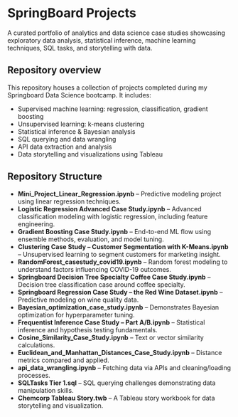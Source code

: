 # SpringBoard Projects

A curated portfolio of analytics and data science case studies showcasing exploratory data analysis, statistical inference, machine learning techniques, SQL tasks, and storytelling with data.

## Repository overview
This repository houses a collection of projects completed during my Springboard Data Science bootcamp. It includes:
- Supervised machine learning: regression, classification, gradient boosting
- Unsupervised learning: k-means clustering
- Statistical inference & Bayesian analysis
- SQL querying and data wrangling
- API data extraction and analysis
- Data storytelling and visualizations using Tableau

## Repository Structure

- **Mini_Project_Linear_Regression.ipynb** – Predictive modeling project using linear regression techniques.
- **Logistic Regression Advanced Case Study.ipynb** – Advanced classification modeling with logistic regression, including feature engineering.
- **Gradient Boosting Case Study.ipynb** – End-to-end ML flow using ensemble methods, evaluation, and model tuning.
- **Clustering Case Study – Customer Segmentation with K-Means.ipynb** – Unsupervised learning to segment customers for marketing insight.
- **RandomForest_casestudy_covid19.ipynb** – Random forest modeling to understand factors influencing COVID-19 outcomes.
- **Springboard Decision Tree Specialty Coffee Case Study.ipynb** – Decision tree classification case around coffee specialty.
- **Springboard Regression Case Study – the Red Wine Dataset.ipynb** – Predictive modeling on wine quality data.
- **Bayesian_optimization_case_study.ipynb** – Demonstrates Bayesian optimization for hyperparameter tuning.
- **Frequentist Inference Case Study – Part A/B.ipynb** – Statistical inference and hypothesis testing fundamentals.
- **Cosine_Similarity_Case_Study.ipynb** – Text or vector similarity calculations.
- **Euclidean_and_Manhattan_Distances_Case_Study.ipynb** – Distance metrics compared and applied.
- **api_data_wrangling.ipynb** – Fetching data via APIs and cleaning/loading processes.
- **SQLTasks Tier 1.sql** – SQL querying challenges demonstrating data manipulation skills.
- **Chemcorp Tableau Story.twb** – A Tableau story workbook for data storytelling and visualization.
